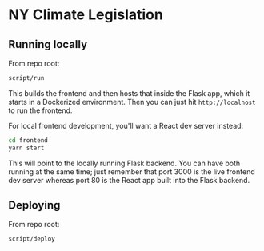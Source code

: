 # NY Climate Legislation

## Running locally

From repo root:
```bash
script/run
```

This builds the frontend and then hosts that inside the Flask app, which it starts in a Dockerized environment. Then you can
just hit `http://localhost` to run the frontend.

For local frontend development, you'll want a React dev server instead:
```bash
cd frontend
yarn start
```

This will point to the locally running Flask backend. You can have both running at the same time; just remember
that port 3000 is the live frontend dev server whereas port 80 is the React app built into the Flask backend.

## Deploying

From repo root:
```bash
script/deploy
```